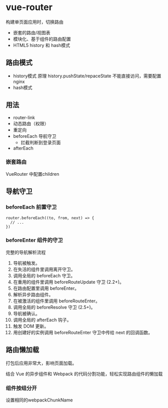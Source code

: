 
# vue-router

构建单页面应用时，切换路由

* 嵌套的路由/视图表
* 模块化、基于组件的路由配置
* HTML5 history 和 hash模式

## 路由模式

* history模式
  原理 history.pushState/repaceState
  不能直接访问，需要配置nginx
* hash模式

## 用法

* router-link
* 动态路由（权限）
* 重定向
* beforeEach 导航守卫
  * 拦截判断到登录页面
* afterEach

### 嵌套路由

VueRouter 中配置children

## 导航守卫

### beforeEach 前置守卫

```Vue
router.beforeEach((to, from, next) => {
  // ...
})
```

### beforeEnter 组件的守卫

完整的导航解析流程

1. 导航被触发。
2. 在失活的组件里调用离开守卫。
3. 调用全局的 beforeEach 守卫。
4. 在重用的组件里调用 beforeRouteUpdate 守卫 (2.2+)。
5. 在路由配置里调用 beforeEnter。
6. 解析异步路由组件。
7. 在被激活的组件里调用 beforeRouteEnter。
8. 调用全局的 beforeResolve 守卫 (2.5+)。
9. 导航被确认。
10. 调用全局的 afterEach 钩子。
11. 触发 DOM 更新。
12. 用创建好的实例调用 beforeRouteEnter 守卫中传给 next 的回调函数。

## 路由懒加载

打包后应用非常大，影响页面加载。

结合 Vue 的异步组件和 Webpack 的代码分割功能，轻松实现路由组件的懒加载

### 组件按组分开

设置相同的webpackChunkName

